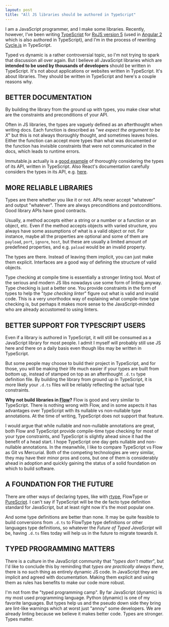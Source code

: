 ```yaml
---
layout: post
title: "All JS libraries should be authored in TypeScript"
---
```


I am a JavaScript programmer, and I make some libraries. Recently, however, I've been writing [TypeScript](http://www.typescriptlang.org/) for [RxJS version 5](https://github.com/ReactiveX/RxJS) (used in [Angular 2](https://angular.io/) which is also authored in TypeScript), and I'm in the process of rewriting [Cycle.js](http://cycle.js.org) in TypeScript.

Typed vs dynamic is a rather controversial topic, so I'm not trying to spark that discussion all over again. But I believe all JavaScript libraries which are **intended to be used by thousands of developers** should be written in TypeScript. It's not about applications or websites written in TypeScript. It's about libraries. They should be written in TypeScript and here's a couple reasons why.

<h2 id="better-documentation" class="hr"><span class="hr">BETTER DOCUMENTATION</span></h2>

By building the library from the ground up with types, you make clear what are the constraints and preconditions of your API.

Often in JS libraries, the types are vaguely defined as an afterthought when writing docs. Each function is described as "*we expect the argument to be X*" but this is not always thoroughly thought, and sometimes leaves holes. Either the function can accept more types than what was documented or the function has invisible constraints that were not communicated in the docs, which leads to runtime errors.

Immutable.js actually is a [good example](http://facebook.github.io/immutable-js/docs/#/List) of thoroughly considering the types of its API, written in TypeScript. Also React's documentation carefully considers the types in its API, e.g. [here](http://facebook.github.io/react/docs/glossary.html#nodes-and-elements).

<h2 id="more-reliable-libraries" class="hr"><span class="hr">MORE RELIABLE LIBRARIES</span></h2>

Types are there whether you like it or not. APIs never accept "whatever" and output "whatever". There are always preconditions and postconditions. Good library APIs have good contracts.

Usually, a method accepts either a string or a number or a function or an object, etc.
Even if the method accepts objects with varied structure, you always have some assumptions of what is a valid object or not. For instance, maybe all the properties are optional and some of them are `payload`, `port`, `ignore`, `host`, but these are usually a limited amount of predefined properties, and e.g. `paload` would be an invalid property.

The types are there. Instead of leaving them implicit, you can just make them explicit. Interfaces are a good way of defining the structure of valid objects.

Type checking at compile time is essentially a stronger linting tool. Most of the serious and modern JS libs nowadays use some form of linting anyway. Type checking is just a better one. You provide constraints in the form of types to help the "*type checking linter*" figure out what is valid and invalid code. This is a very unorthodox way of explaining what compile-time type checking is, but perhaps it makes more sense to the JavaScript-minded who are already accustomed to using linters.

<h2 id="better-support-for-typescript-users" class="hr"><span class="hr">BETTER SUPPORT FOR TYPESCRIPT USERS</span></h2>

Even if a library is authored in TypeScript, it will still be consumed as a JavaScript library for most people. I admit I myself will probably still use JS here and there on a daily basis even though libs may be written in TypeScript.

But some people may choose to build their project in TypeScript, and for those, you will be making their life much easier if your types are built from bottom up, instead of stamped on top as an afterthought `.d.ts` type definition file. By building the library from ground up in TypeScript, it is more likely your `.d.ts` files will be reliably reflecting the actual type constraints.

**Why not build libraries in [Flow](http://flowtype.org/)?** Flow is good and very similar to TypeScript. There is nothing wrong with Flow, and in some aspects it has advantages over TypeScript with its nullable vs non-nullable type annotations. At the time of writing, TypeScript does not support that feature.

I would argue that while nullable and non-nullable annotations are great, both Flow and TypeScript provide compile-time type checking for most of your type constraints, and TypeScript is slightly ahead since it had the benefit of a head start. I hope TypeScript one day gets nullable and non-nullable annotations. In the meanwhile, I like to compare TypeScript vs Flow as Git vs Mercurial. Both of the competing technologies are very similar, they may have their minor pros and cons, but one of them is considerably ahead in adoption and quickly gaining the status of a solid foundation on which to build software.

<h2 id="a-foundation-for-the-future" class="hr"><span class="hr">A FOUNDATION FOR THE FUTURE</span></h2>

There are other ways of declaring types, like with [rtype](https://github.com/ericelliott/rtype), FlowType or [PureScript](http://www.purescript.org/). I can't say if TypeScript will be the de facto type definition standard for JavaScript, but at least right now it's the most popular one.

And some type definitions are better than none. It may be quite feasible to build conversions from `.d.ts` to FlowType type definitions or other languages type definitions, so whatever the *Future of Typed JavaScript* will be, having `.d.ts` files today will help us in the future to migrate towards it.

<h2 id="typed-programming-matters" class="hr"><span class="hr">TYPED PROGRAMMING MATTERS</span></h2>

There is a culture in the JavaScript community that "*types don't matter*", but I'd like to conclude this by reminding that *types are practically always there*, there is no such thing as entirely dynamic JS code. In JavaScript they are implicit and agreed with documentation. Making them explicit and using them as rules has benefits to make our code more robust.

I'm not from the "typed programming camp". By far JavaScript (dynamic) is my most used programming language. Python (dynamic) is one of my favorite languages. But types help us and the pseudo down side they bring are lint-like warnings which at worst just "annoy" some developers. We are already linting because we believe it makes better code. Types are stronger. Types matter.
